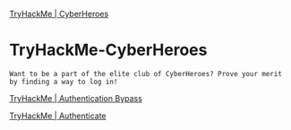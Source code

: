 [TryHackMe | CyberHeroes](https://tryhackme.com/room/cyberheroes)

# TryHackMe-CyberHeroes
`Want to be a part of the elite club of CyberHeroes? Prove your merit by finding a way to log in!`

[TryHackMe | Authentication Bypass](https://tryhackme.com/room/authenticationbypass)

[TryHackMe | Authenticate](https://tryhackme.com/room/authenticate)
